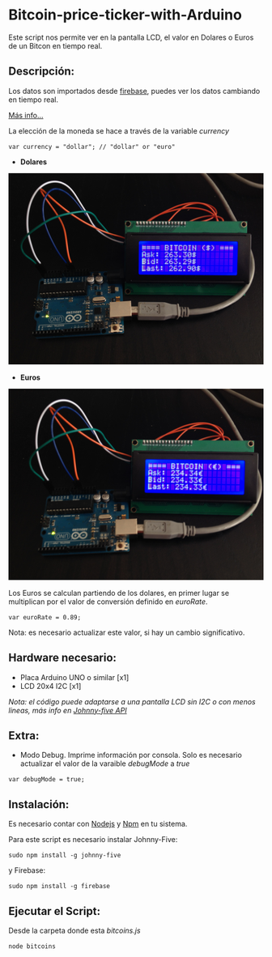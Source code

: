 # Bitcoin-price-ticker-with-Arduino
Este script nos permite ver en la pantalla LCD, el valor en Dolares o Euros de un Bitcon en tiempo real. 


## Descripción:

Los datos son importados desde [firebase](https://publicdata-bitcoin.firebaseio.com/), puedes ver los datos cambiando en tiempo real.

[Más info...](https://www.firebase.com/blog/2013-10-25-btcquote-bitcoin-price-ticker.html) 

La elección de la moneda se hace a través de la variable *currency*

~~~
var currency = "dollar"; // "dollar" or "euro"
~~~

- **Dolares**

![dollars](img/Bitcoin_dollars.jpg)

- **Euros**

![euros](img/Bitcoin_euros.jpg)

Los Euros se calculan partiendo de los dolares, en primer lugar se multiplican por el valor de conversión definido en *euroRate*.

~~~
var euroRate = 0.89;
~~~ 

Nota: es necesario actualizar este valor, si hay un cambio significativo.


## Hardware necesario:
- Placa Arduino UNO o similar [x1]
- LCD 20x4 I2C [x1]

*Nota: el código puede adaptarse a una pantalla LCD sin I2C o con menos lineas, más info en [Johnny-five API](http://johnny-five.io/api/lcd/)*

## Extra: 
- Modo Debug. Imprime información por consola. Solo es necesario actualizar el valor de la varaible *debugMode* a *true*

~~~
var debugMode = true;
~~~

## Instalación:

Es necesario contar con [Nodejs](https://nodejs.org/) y [Npm](https://docs.npmjs.com/getting-started/installing-node) en tu sistema.

Para este script es necesario instalar Johnny-Five:

~~~
sudo npm install -g johnny-five
~~~

y Firebase:

~~~
sudo npm install -g firebase
~~~

## Ejecutar el Script:

Desde la carpeta donde esta *bitcoins.js*

~~~
node bitcoins
~~~

